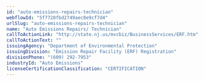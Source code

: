 ```yaml
---
id: "auto-emissions-repairs-technician"
webflowId: "5f7728fbd2749aec8e9cf7d4"
urlSlug: "auto-emissions-repairs-technician"
name: "Auto Emissions Repairs/ Technician"
callToActionLink: "http://state.nj.us/mvcbiz/BusinessServices/ERF.htm"
callToActionText: ""
issuingAgency: "Department of Environmental Protection"
issuingDivision: "Emission Repair Facility (ERF) Registration"
divisionPhone: "(609) 292-7953"
industryId: "Auto Emissions"
licenseCertificationClassification: "CERTIFICATION"
---
```


